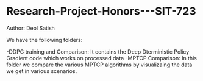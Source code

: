 # Research-Project-Honors---SIT-723
Author: Deol Satish

We have the following folders:

-DDPG training and Comparison: It contains the Deep Dterministic Policy Gradient code which works on processed data
-MPTCP Comparison: In this folder we compare the various MPTCP algorithms by visualizaing the data we get in various scenarios.
